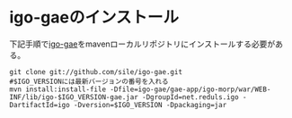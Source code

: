 # igo-gaeのインストール

下記手順で[igo-gae](https://github.com/sile/igo-gae)をmavenローカルリポジトリにインストールする必要がある。

    git clone git://github.com/sile/igo-gae.git
    #$IGO_VERSIONには最新バージョンの番号を入れる
    mvn install:install-file -Dfile=igo-gae/gae-app/igo-morp/war/WEB-INF/lib/igo-$IGO_VERSION-gae.jar -DgroupId=net.reduls.igo -DartifactId=igo -Dversion=$IGO_VERSION -Dpackaging=jar
